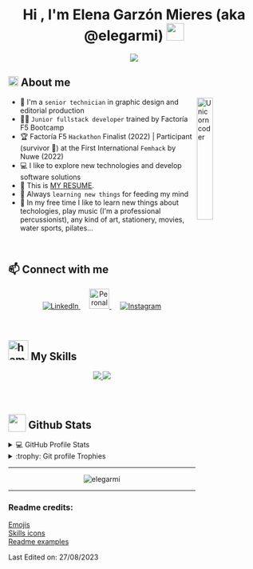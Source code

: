 <h1 align="center">
    Hi , I'm Elena Garzón Mieres (aka @elegarmi) <img src="https://media.giphy.com/media/hvRJCLFzcasrR4ia7z/giphy.gif" width="35">
</h1>

<p align="center">
  <a href="https://git.io/typing-svg">
    <img src="https://readme-typing-svg.herokuapp.com?font=Fira+Code&duration=4000&pause=200&center=true&vCenter=true&width=440&separator=%3C&lines=Fullstack+developer%3CFrontend+lover+&hearts;%3CFactor%C3%ADa+F5+Hackathon+Finalist%3CCompetitive+Programmer%3CSenior+graphic+design+technician%3CAlways+learning+new+things">
  </a>
</p>

## <img alt="hi-star" src="https://media.giphy.com/media/ObNTw8Uzwy6KQ/giphy.gif" width="20"> About me

<img width="25%" align="right" alt="Unicorn coder" src="https://media.giphy.com/media/3ohs4BSacFKI7A717y/giphy.gif" />

- :school: I'm a `senior technician` in graphic design and editorial production
- :woman_student: `Junior fullstack developer` trained by Factoría F5 Bootcamp
- :trophy: Factoría F5 `Hackathon` Finalist (2022) | Participant (survivor :rofl:) at the First International `Femhack` by Nuwe (2022)
- :computer: I like to explore new technologies and develop software solutions
- :eyes: This is [MY RESUME](https://drive.google.com/file/d/19lixGQCKee86P3fF-EwgYSL2JMKbn5Tq/).
- :brain: Always `learning new things` for feeding my mind
- :revolving_hearts: In my free time I like to learn new things about techologies, play music (I'm a professional percussionist), any kind of art, stationery, movies, water sports, pilates...

<br>

## :mailbox: Connect with me

<p align="center">
  <a href="https://www.linkedin.com/in/elegarmi/">
    <img src="https://skillicons.dev/icons?i=linkedin" alt="LinkedIn" />
  </a>
  &emsp;
  <a href="https://www.detallinos.com/">
    <img width="40px" src="https://icon-library.com/images/www-icon-png/www-icon-png-5.jpg" alt="Peronal project"/>
  </a>
  &emsp;
  <a href="https://www.instagram.com/detallinos/">
    <img src="https://skillicons.dev/icons?i=instagram" alt="Instagram" />
  </a>
</p>

<br>

## <img alt="hammer-wrench" src="https://media.giphy.com/media/jSKBmKkvo2dPQQtsR1/giphy.gif" width="40"> My Skills

<p align="center">
  <a href="https://skillicons.dev">
    <img src="https://skillicons.dev/icons?i=angular,bootstrap,css,git,html,java,jest,js,jquery,laravel,nodejs,php,sass,ts,vite,vue" />
  </a>
  <a href="https://skillicons.dev">
    <img src="https://skillicons.dev/icons?i=eclipse,figma,idea,ai,ps,postman,vscode,wordpress" />
  </a>
</p>

<br/>

## <img src="https://media.giphy.com/media/iY8CRBdQXODJSCERIr/giphy.gif" width="35" style="position: relative; top: 6px;"> Github Stats

<details>
  <summary>💻 GitHub Profile Stats</summary>

  <br/>

  <!-- <p align="center">
      <a href="https://github.com/anuraghazra/github-readme-stats"><img alt="elegarmi's Github Stats" src="https://github-readme-stats.vercel.app/api?username=elegarmi&show_icons=true&count_private=true&theme=chalk" height="192px"/></a>
  </p> -->
  <p align="center">
      <img src="https://github-readme-stats.vercel.app/api/top-langs?username=elegarmi&langs_count=10&show_icons=true&locale=en&layout=compact&theme=chalk" alt="elegarmi" height="192px"/></p>
  </p>
</details>

<!-- <details>
  <summary>⚡ Recent GitHub Activity</summary>
  
  <br/>

  <p align="center">
    <a href="https://github.com/elegarmi"><img alt="elegarmi's Activity Graph" src="https://activity-graph.herokuapp.com/graph?username=elegarmi&custom_title=elegarmi's%20Contribution%20Graph&theme=react-dark" /></a>
  </p>
</details> -->

<details>
  <summary>:trophy: Git profile Trophies</summary>

  <br/>

  <p align="center">
    <a href="https://github.com/ryo-ma/github-profile-trophy">
        <img src="https://github-profile-trophy.vercel.app/?username=elegarmi&layout=compact&theme=chalk" alt="elegarmi profile trophies" />
    </a>
  </p>

</details>

-----

<p align="center"> 
	<img src="https://komarev.com/ghpvc/?username=elegarmi" alt="elegarmi" /> 
</p>

-----
### Readme credits: 
[Emojis](https://github.com/ikatyang/emoji-cheat-sheet/blob/master/README.md)
<br>
[Skills icons](https://github.com/tandpfun/skill-icons)
<br>
[Readme examples](https://github.com/durgeshsamariya/awesome-github-profile-readme-templates)

Last Edited on: 
27/08/2023
